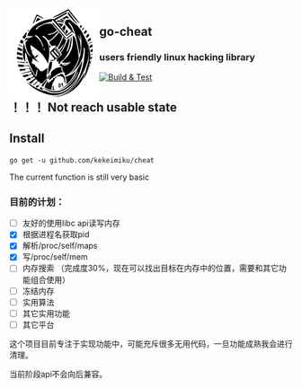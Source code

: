 <img align="left" width="160" src="./assets/miku.png">

## go-cheat

### users friendly linux  hacking library   
[![Build & Test](https://github.com/kekeimiku/go-cheat/actions/workflows/test.yml/badge.svg)](https://github.com/kekeimiku/go-cheat/actions/workflows/test.yml)

## ！！！ Not reach usable state

## Install
```
go get -u github.com/kekeimiku/cheat
```

The current function is still very basic

### 目前的计划：

- [ ] 友好的使用libc api读写内存
- [x] 根据进程名获取pid
- [x] 解析/proc/self/maps
- [x] 写/proc/self/mem
- [ ] 内存搜索 （完成度30%，现在可以找出目标在内存中的位置，需要和其它功能组合使用）
- [ ] 冻结内存
- [ ] 实用算法
- [ ] 其它实用功能
- [ ] 其它平台

这个项目目前专注于实现功能中，可能充斥很多无用代码，一旦功能成熟我会进行清理。

当前阶段api不会向后兼容。
